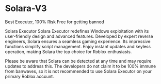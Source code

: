 # Solara-V3

Best Executer, 100% Risk Free for getting banned

Solara Executor
Solara Executor redefines Windows exploitation with its user-friendly design and advanced features. Developed by expert reverse engineers, Solara ensures a seamless gaming experience. Its impressive functions simplify script management. Enjoy instant updates and keyless operation, making Solara the top choice for Roblox enthusiasts.

Please be aware that Solara can be detected at any time and may require updates to address this. The developers do not claim it to be 100% immune from banwaves, so it is not recommended to use Solara Executor on your primary Roblox account.
